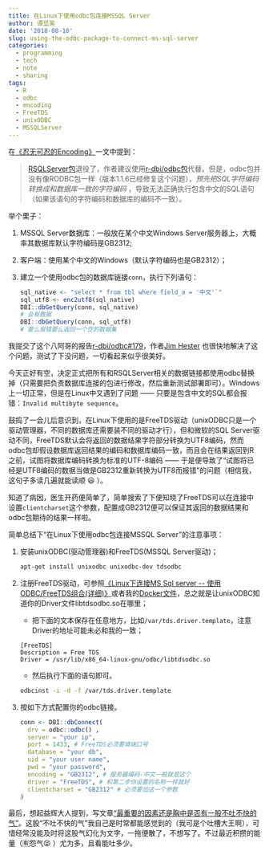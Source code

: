 ```yaml
---
title: 在Linux下使用odbc包连接MSSQL Server
author: 谭显英
date: '2018-08-10'
slug: using-the-odbc-package-to-connect-ms-sql-server
categories:
  - programming
  - tech
  - note
  - sharing
tags:
  - R
  - odbc
  - encoding
  - FreeTDS
  - unixODBC
  - MSSQLServer
---
```


在[《忍无可忍的Encoding》](/post/2018/05/07/cant-bear-with-encoding-any-longer/)一文中提到：

> [RSQLServer包](https://github.com/imanuelcostigan/RSQLServer)退役了，作者建议使用[r-dbi/odbc包](https://github.com/r-dbi/odbc)代替。但是，odbc包并没有像RODBC包一样（版本1.1.6已经修复这个问题），_预先把SQL字符编码转换成和数据库一致的字符编码_ ，导致无法正确执行包含中文的SQL语句（如果该语句的字符编码和数据库的编码不一致）。

举个栗子：

1. MSSQL Server数据库：一般放在某个中文Windows Server服务器上，大概率其数据库默认字符编码是GB2312;
1. 客户端：使用某个中文的Windows（默认字符编码也是GB2312）；
1. 建立一个使用odbc包的数据库链接`conn`，执行下列语句：

    ```r
    sql_native <- "select * from tbl where field_a = '中文'`"
    sql_utf8 <- enc2utf8(sql_native)
    DBI::dbGetQuery(conn, sql_native)
    # 会有数据
    DBI::dbGetQuery(conn, sql_utf8)
    # 要么报错要么返回一个空的数据集
    ```

我提交了这个八阿哥的报告[r-dbi/odbc#179](https://github.com/r-dbi/odbc/issues/179)，作者[Jim Hester](https://github.com/jimhester) 也很快地解决了这个问题，测试了下没问题，一切看起来似乎很美好。

今天正好有空，决定正式把所有和RSQLServer相关的数据链接都使用odbc替换掉（只需要把负责数据库连接的包进行修改，然后重新测试部署即可）。Windows上一切正常，但是在Linux中又遇到了问题 —— 只要是包含中文的SQL都会报错：`Invalid multibyte sequence`。

鼓捣了一会儿后意识到，在Linux下使用的是FreeTDS驱动（unixODBC只是一个驱动管理器，不同的数据库还需要装不同的驱动才行），但和微软的SQL Server驱动不同，FreeTDS默认会将返回的数据结果字符部分转换为UTF8编码，然而odbc包却假设数据库返回结果的编码和数据库编码一致，而且会在结果返回到R之前，试图将数据库编码转换为标准的UTF-8编码 —— 于是便导致了“试图将已经是UTF8编码的数据当做是GB2312重新转换为UTF8而报错”的问题（相信我，这句子多读几遍就能读顺 :smiley: ）。

知道了病因，医生开药便简单了，简单搜索了下便知晓了FreeTDS可以在连接中设置`clientcharset`这个参数，配置成GB2312便可以保证其返回的数据结果和odbc包期待的结果一样啦。

简单总结下“在Linux下使用odbc包连接MSSQL Server”的注意事项：

1. 安装unixODBC(驱动管理器)和FreeTDS(MSSQL Server驱动)；

    ```bash
    apt-get install unixodbc unixodbc-dev tdsodbc
    ```
    
1. 注册FreeTDS驱动，可参照[《Linux下连接MS Sql server -- 使用ODBC/FreeTDS组合(详细)》](http://www.cnblogs.com/lexus/archive/2012/09/26/2704382.html)或者我的[Docker文件](https://github.com/shrektan/rdocker/blob/master/rdocker4working/Dockerfile#L69)，总之就是让unixODBC知道你的Driver文件libtdsodbc.so在哪里；
    
    - 把下面的文本保存在任意地方，比如`/var/tds.driver.template`，注意Driver的地址可能未必和我的一致；
    ```
    [FreeTDS]
    Description = Free TDS
    Driver = /usr/lib/x86_64-linux-gnu/odbc/libtdsodbc.so
    ```
    
    - 然后执行下面的语句即可。
    
    ```bash
    odbcinst -i -d -f /var/tds.driver.template
    ```

1. 按如下方式配置你的odbc链接。

    ```r
    conn <- DBI::dbConnect(
      drv = odbc::odbc() ,
      server = "your ip",
      port = 1433, # FreeTDS必须要填端口号
      database = "your db",
      uid = "your user name",
      pwd = "your password",
      encoding = "GB2312", # 服务器编码-中文一般就是这个
      driver = "FreeTDS", # 和第二步你设置的名称一样就好
      clientcharset = "GB2312" # 必须要加这一个参数
    )
    ```


最后，想起益辉大人提到，写文章[“最重要的因素还是胸中是否有一股不吐不快的气”](https://yihui.name/cn/2018/07/fluent-essay/)。这股“不吐不快的气”我自己是时常都能感觉到的（我可是个吐槽大王啊），可惜经常没能及时将这股气幻化为文字，一拖便散了，不想写了。不过最近积攒的能量（:u6709:怨气:stuck_out_tongue_closed_eyes:	）尤为多，且看能吐多少。

